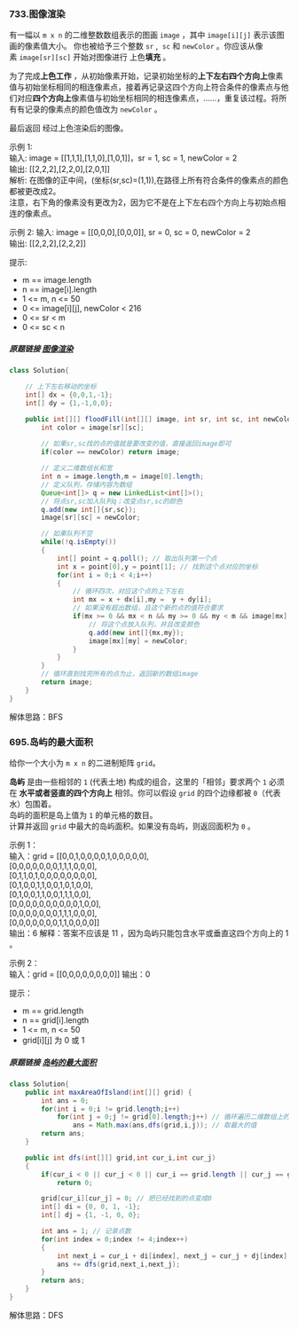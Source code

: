 ### 733.图像渲染  
有一幅以 `m x n` 的二维整数数组表示的图画 `image` ，其中 `image[i][j]` 表示该图画的像素值大小。
你也被给予三个整数 `sr` ,  `sc` 和 `newColor` 。你应该从像素 `image[sr][sc]` 开始对图像进行 上色**填充** 。

为了完成**上色工作** ，从初始像素开始，记录初始坐标的**上下左右四个方向上**像素值与初始坐标相同的相连像素点，接着再记录这四个方向上符合条件的像素点与他们对应**四个方向上**像素值与初始坐标相同的相连像素点，……，重复该过程。将所有有记录的像素点的颜色值改为 `newColor` 。

最后返回 经过上色渲染后的图像。


示例 1:  
输入: image = [[1,1,1],[1,1,0],[1,0,1]]，sr = 1, sc = 1, newColor = 2  
输出: [[2,2,2],[2,2,0],[2,0,1]]  
解析: 在图像的正中间，(坐标(sr,sc)=(1,1)),在路径上所有符合条件的像素点的颜色都被更改成2。  
注意，右下角的像素没有更改为2，因为它不是在上下左右四个方向上与初始点相连的像素点。  

示例 2:
输入: image = [[0,0,0],[0,0,0]], sr = 0, sc = 0, newColor = 2  
输出: [[2,2,2],[2,2,2]]


提示:  
+ m == image.length  
+ n == image[i].length  
+ 1 <= m, n <= 50  
+ 0 <= image[i][j], newColor < 216  
+ 0 <= sr < m  
+ 0 <= sc < n  

##### 原题链接 [图像渲染](https://leetcode-cn.com/problems/flood-fill/) 
```java
class Solution{

    // 上下左右移动的坐标
    int[] dx = {0,0,1,-1};
    int[] dy = {1,-1,0,0};

    public int[][] floodFill(int[][] image, int sr, int sc, int newColor){
        int color = image[sr][sc];
        
        // 如果sr,sc找的点的值就是要改变的值，直接返回image即可
        if(color == newColor) return image;

        // 定义二维数组长和宽
        int n = image.length,m = image[0].length;
        // 定义队列，存储内容为数组
        Queue<int[]> q = new LinkedList<int[]>();
        // 将点sr,sc加入队列q；改变点sr,sc的颜色
        q.add(new int[]{sr,sc});
        image[sr][sc] = newColor;

        // 如果队列不空
        while(!q.isEmpty())
        {
            int[] point = q.poll(); // 取出队列第一个点
            int x = point[0],y = point[1]; // 找到这个点对应的坐标
            for(int i = 0;i < 4;i++)
            { 
                // 循环四次，对应这个点的上下左右
                int mx = x + dx[i],my =  y + dy[i];
                // 如果没有超出数组，且这个新的点的值符合要求
                if(mx >= 0 && mx < n && my >= 0 && my < m && image[mx][my] == color){ 
                    // 将这个点放入队列，并且改变颜色
                    q.add(new int[]{mx,my});
                    image[mx][my] = newColor;
                }
            }
        }
        // 循环直到找完所有的点为止，返回新的数组image
        return image;
    }
}
```  
解体思路：BFS   


### 695.岛屿的最大面积
给你一个大小为 `m x n` 的二进制矩阵 `grid`。

**岛屿** 是由一些相邻的 `1` (代表土地) 构成的组合，这里的「相邻」要求两个 `1` 必须在 **水平或者竖直的四个方向上** 相邻。你可以假设 `grid` 的四个边缘都被 `0`（代表水）包围着。  
岛屿的面积是岛上值为 `1` 的单元格的数目。  
计算并返回 `grid` 中最大的岛屿面积。如果没有岛屿，则返回面积为 `0` 。  

示例 1：  
输入：grid = [[0,0,1,0,0,0,0,1,0,0,0,0,0],  
[0,0,0,0,0,0,0,1,1,1,0,0,0],  
[0,1,1,0,1,0,0,0,0,0,0,0,0],  
[0,1,0,0,1,1,0,0,1,0,1,0,0],  
[0,1,0,0,1,1,0,0,1,1,1,0,0],  
[0,0,0,0,0,0,0,0,0,0,1,0,0],  
[0,0,0,0,0,0,0,1,1,1,0,0,0],  
[0,0,0,0,0,0,0,1,1,0,0,0,0]]  
输出：6
解释：答案不应该是 11 ，因为岛屿只能包含水平或垂直这四个方向上的 1 。  

示例 2：  
输入：grid = [[0,0,0,0,0,0,0,0]]
输出：0
 

提示：  
+ m == grid.length  
+ n == grid[i].length  
+ 1 <= m, n <= 50  
+ grid[i][j] 为 0 或 1  

##### 原题链接 [岛屿的最大面积](https://leetcode-cn.com/problems/max-area-of-island/) 
```java
class Solution{
    public int maxAreaOfIsland(int[][] grid) {
        int ans = 0;
        for(int i = 0;i != grid.length;i++)
            for(int j = 0;j != grid[0].length;j++) // 循环遍历二维数组上的每一个点
                ans = Math.max(ans,dfs(grid,i,j)); // 取最大的值
        return ans;
    }

    public int dfs(int[][] grid,int cur_i,int cur_j)
    {
        if(cur_i < 0 || cur_j < 0 || cur_i == grid.length || cur_j == grid[0].length || grid[cur_i][cur_j] != 1) // 上下左右出界/这个点为0
            return 0;

        grid[cur_i][cur_j] = 0; // 把已经找到的点变成0
        int[] di = {0, 0, 1, -1};
        int[] dj = {1, -1, 0, 0};

        int ans = 1; // 记录点数
        for(int index = 0;index != 4;index++)
        {
            int next_i = cur_i + di[index], next_j = cur_j + dj[index]; // 确定移动的坐标
            ans += dfs(grid,next_i,next_j);
        }
        return ans;
    }
}
```
解体思路：DFS   
